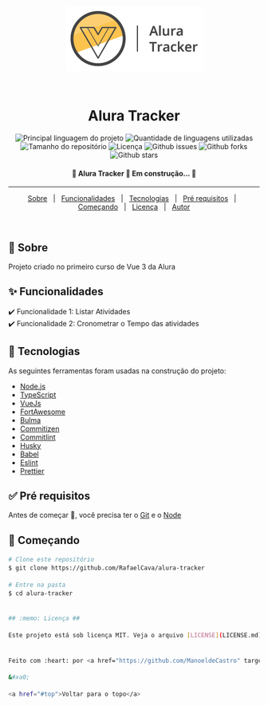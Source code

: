 <div align="center" id="top"> 
  <img src="./src/assets/logo.png" alt="Alura Vue3" />

  &#xa0;

</div>

<h1 align="center">Alura Tracker</h1>

<p align="center">
  <img alt="Principal linguagem do projeto" src="https://img.shields.io/github/languages/top/RafaelCava/alura-tracker?color=56BEB8">

  <img alt="Quantidade de linguagens utilizadas" src="https://img.shields.io/github/languages/count/RafaelCava/alura-tracker?color=56BEB8">

  <img alt="Tamanho do repositório" src="https://img.shields.io/github/repo-size/RafaelCava/alura-tracker?color=56BEB8">

  <img alt="Licença" src="https://img.shields.io/github/license/RafaelCava/alura-tracker?color=56BEB8">

  <img alt="Github issues" src="https://img.shields.io/github/issues/RafaelCava/alura-tracker?color=56BEB8" />

  <img alt="Github forks" src="https://img.shields.io/github/forks/RafaelCava/alura-tracker?color=56BEB8" />

  <img alt="Github stars" src="https://img.shields.io/github/stars/RafaelCava/alura-tracker?color=56BEB8" />
</p>

<!-- Status -->

<h4 align="center"> 
	🚧  Alura Tracker 🚀 Em construção...  🚧
</h4> 

<hr>

<p align="center">
  <a href="#dart-sobre">Sobre</a> &#xa0; | &#xa0; 
  <a href="#sparkles-funcionalidades">Funcionalidades</a> &#xa0; | &#xa0;
  <a href="#rocket-tecnologias">Tecnologias</a> &#xa0; | &#xa0;
  <a href="#white_check_mark-pré-requisitos">Pré requisitos</a> &#xa0; | &#xa0;
  <a href="#checkered_flag-começando">Começando</a> &#xa0; | &#xa0;
  <a href="#memo-licença">Licença</a> &#xa0; | &#xa0;
  <a href="https://github.com/ManoeldeCastro" target="_blank">Autor</a>
</p>

<br>

## :dart: Sobre ##

Projeto criado no primeiro curso de Vue 3 da Alura

## :sparkles: Funcionalidades ##

:heavy_check_mark: Funcionalidade 1: Listar Atividades \
:heavy_check_mark: Funcionalidade 2: Cronometrar o Tempo das atividades 
## :rocket: Tecnologias ##

As seguintes ferramentas foram usadas na construção do projeto:

- [Node.js](https://nodejs.org/en/)
- [TypeScript](https://www.typescriptlang.org/)
- [VueJs](https://vuejs.org/)
- [FortAwesome](https://fortawesome.com/)
- [Bulma](https://bulma.io/)
- [Commitizen](https://github.com/commitizen/cz-cli)
- [Commitlint](https://github.com/conventional-changelog/commitlint)
- [Husky](https://typicode.github.io/husky/)
- [Babel](https://babeljs.io/)
- [Eslint](https://eslint.org/)
- [Prettier](https://prettier.io/)
## :white_check_mark: Pré requisitos ##

Antes de começar :checkered_flag:, você precisa ter o [Git](https://git-scm.com) e o [Node](https://nodejs.org/en/)

## :checkered_flag: Começando ##

```bash
# Clone este repositório
$ git clone https://github.com/RafaelCava/alura-tracker

# Entre na pasta
$ cd alura-tracker


## :memo: Licença ##

Este projeto está sob licença MIT. Veja o arquivo [LICENSE](LICENSE.md) para mais detalhes.


Feito com :heart: por <a href="https://github.com/ManoeldeCastro" target="_blank">ManoelDias</a>

&#xa0;

<a href="#top">Voltar para o topo</a>